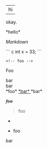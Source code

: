 <table>
  <tr>
    <td>
           hi
    </td>
  </tr>
</table>

okay.

 <div>
  *hello*
         <foo><a>

<DIV CLASS="foo">

*Markdown*

</DIV>

<div></div>
``` c
int x = 33;
```

<!-- Foo
bar
   baz -->

<?php
  echo 'foo'
?>

<![CDATA[
function matchwo(a,b)
{
if (a < b && a < 0) then
  {
  return 1;
  }
else
  {
  return 0;
  }
}
]]>

  <!-- foo -->

    <!-- foo -->

Foo
<div>
bar
</div>

<div>
bar
</div>
*foo*

<a href="foo">
*bar*
</a>

</ins>
*bar*

<del>*foo*</del>

> <div>
> foo

- <div>
- foo

bar

<div class
foo